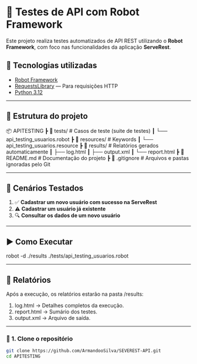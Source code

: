 # 🧪 Testes de API com Robot Framework

Este projeto realiza testes automatizados de API REST utilizando o **Robot Framework**, com foco nas funcionalidades da aplicação **ServeRest**.

## 🚀 Tecnologias utilizadas

- [Robot Framework](https://robotframework.org/)
- [RequestsLibrary](https://github.com/MarketSquare/robotframework-requests) — Para requisições HTTP
- [Python 3.12](https://www.python.org/downloads/release/python-3120/)

---

## 📁 Estrutura do projeto

📦 APITESTING
┣ 📂 tests/                      # Casos de teste (suite de testes)
┃ └── api_testing_usuarios.robot
┣ 📂 resources/                  # Keywords
┃ └── api_testing_usuarios.resource
┣ 📂 results/                    # Relatórios gerados automaticamente
┃ ├── log.html
┃ ├── output.xml
┃ └── report.html
┣ 📜 README.md                   # Documentação do projeto
┣ 📜 .gitignore                  # Arquivos e pastas ignoradas pelo Git

---

## 🧠 Cenários Testados

1. ✅ **Cadastrar um novo usuário com sucesso na ServeRest**
2. ⚠️ **Cadastrar um usuário já existente**
3. 🔍 **Consultar os dados de um novo usuário**

---

## ▶️ Como Executar

robot -d ./results ./tests/api_testing_usuarios.robot

---

## 📜 Relatórios
Após a execução, os relatórios estarão na pasta /results:

1. log.html → Detalhes completos da execução.
2. report.html → Sumário dos testes.
3. output.xml → Arquivo de saída.

---

### 🔹 1. Clone o repositório

```bash
git clone https://github.com/ArmandooSilva/SEVEREST-API.git
cd APITESTING
